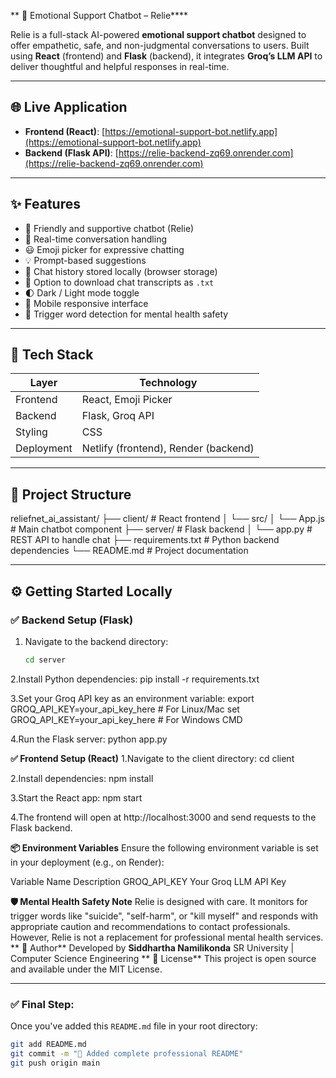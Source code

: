 ** 🧠 Emotional Support Chatbot – Relie****

Relie is a full-stack AI-powered **emotional support chatbot** designed to offer empathetic, safe, and non-judgmental conversations to users. Built using **React** (frontend) and **Flask** (backend), it integrates **Groq’s LLM API** to deliver thoughtful and helpful responses in real-time.

---

## 🌐 Live Application

- **Frontend (React)**: [https://emotional-support-bot.netlify.app](https://emotional-support-bot.netlify.app)  
- **Backend (Flask API)**: [https://relie-backend-zq69.onrender.com](https://relie-backend-zq69.onrender.com)

---

## ✨ Features

- 🤖 Friendly and supportive chatbot (Relie)
- 💬 Real-time conversation handling
- 😃 Emoji picker for expressive chatting
- 💡 Prompt-based suggestions
- 📜 Chat history stored locally (browser storage)
- 💾 Option to download chat transcripts as `.txt`
- 🌓 Dark / Light mode toggle
- 📱 Mobile responsive interface
- 🚨 Trigger word detection for mental health safety

---

## 🧱 Tech Stack

| Layer        | Technology            |
|--------------|------------------------|
| Frontend     | React, Emoji Picker    |
| Backend      | Flask, Groq API        |
| Styling      | CSS                    |
| Deployment   | Netlify (frontend), Render (backend) |

---

## 📂 Project Structure
reliefnet_ai_assistant/
├── client/ # React frontend
│ └── src/
│ └── App.js # Main chatbot component
├── server/ # Flask backend
│ └── app.py # REST API to handle chat
├── requirements.txt # Python backend dependencies
└── README.md # Project documentation



---

## ⚙️ Getting Started Locally

### ✅ Backend Setup (Flask)

1. Navigate to the backend directory:
   ```bash
   cd server
2.Install Python dependencies:
pip install -r requirements.txt

3.Set your Groq API key as an environment variable:
export GROQ_API_KEY=your_api_key_here   # For Linux/Mac
set GROQ_API_KEY=your_api_key_here      # For Windows CMD

4.Run the Flask server:
python app.py

**✅ Frontend Setup (React)**
1.Navigate to the client directory:
cd client

2.Install dependencies:
npm install

3.Start the React app:
npm start

4.The frontend will open at http://localhost:3000 and send requests to the Flask backend.

**📦 Environment Variables**
Ensure the following environment variable is set in your deployment (e.g., on Render):

Variable Name 	Description
GROQ_API_KEY	 Your Groq LLM API Key

**🛡️ Mental Health Safety Note**
Relie is designed with care. It monitors for trigger words like "suicide", "self-harm", or "kill myself" and responds with appropriate caution and recommendations to contact professionals. However, Relie is not a replacement for professional mental health services.
**
🙌 Author**
Developed by **Siddhartha Namilikonda**
SR University | Computer Science Engineering
**
📄 License**
This project is open source and available under the MIT License.


---

### ✅ Final Step:
Once you've added this `README.md` file in your root directory:

```bash
git add README.md
git commit -m "📘 Added complete professional README"
git push origin main
